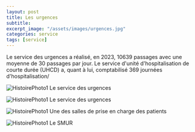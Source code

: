 ```yaml
---
layout: post
title: Les urgences
subtitle:
excerpt_image: "/assets/images/urgences.jpg"
categories: service
tags: [service]
---
```


Le service des urgences a réalisé, en 2023, 10639 passages avec une moyenne de 30 passages par jour.
Le service d'unité d'hospitalisation de courte durée (UHCD) a, quant à lui, comptabilisé 369 journées d'hospitalisation/

![HistoirePhoto1](https://chclamecy.github.io/jekyll-theme-yat/assets/images/Accueil-urgences.jpg)  Le service des urgences


![HistoirePhoto1](https://chclamecy.github.io/jekyll-theme-yat/assets/images/Couloir-urgences.jpg)  Le service des urgences


![HistoirePhoto1](https://chclamecy.github.io/jekyll-theme-yat/assets/images/Salle3-SAU-2.jpg)  Une des salles de prise en charge des patients


![HistoirePhoto1](https://chclamecy.github.io/jekyll-theme-yat/assets/images/smur.jpg)  Le SMUR
